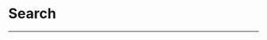 # Search
---

<Common-Democode title="基本用法" description="">
  <ClientOnly>
  <search-search></search-search>
  </ClientOnly>

  <highlight-code slot="codeText" lang="vue">
    <template>
      <div style='width:450px'>
        <g-search 
        bg-color="#09c" 
        @action="searchAction" 
        v-model="value" 
        action-text-color="#fff">
          <span slot="search">确定</span>
        </g-search>

        <g-search 
        placeholder="自定义placeholder" 
        v-model="value" 
        @input="inputAction" 
        action-text-color="#777" 
        cancel-text-color="#777" 
        @action="searchAction" 
        @cancel="searchCancel">
          <span slot="search">搜索</span><span slot="cancel">取消</span>
        </g-search>
      </div>
    </template>
    <script>
    export default {
      data() {
        return {
          value:""
        }
      },
      methods: {
        inputAction(){

        },
        searchAction(){
          this.value = ''
        },
        searchCancel(){
          this.value = ''
        }
      }
    }
    </script>
  </highlight-code>
</Common-Democode>

### 属性
| 参数      | 说明    | 类型      | 可选值       | 默认值   |
|---------- |-------- |---------- |-------------  |-------- |
| action-text-color  | 方法文字颜色   | string    |  自定义  |     —    |
| cancel-text-color  | 取消文字颜色   | string    |  自定义  |     —    |
| bg-color     | 背景颜色   | string  | 自定义 |  —   |
| placeholder  | placeholder   | string    | 自定义 |   请输入搜索关键字    |
| has-clear    | 是否可清空   | Boolean    | true,false |   true    |


### 方法
| 参数      | 说明    | 类型      | 可选值       | 默认值   |
|---------- |-------- |---------- |-------------  |-------- |
| action     | 按钮操作   | string    |  自定义  |     —    |
| input     | input监听方法   | string  |  自定义  |  —   |
| clear     | clear监听方法   | string  |  自定义  |  —   |

